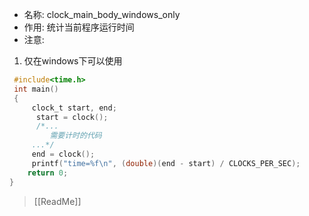 - 名称: clock_main_body_windows_only
- 作用: 统计当前程序运行时间
- 注意:
1. 仅在windows下可以使用

```c
 #include<time.h>
 int main()
 {       
	 clock_t start, end; 
      start = clock(); 
      /*...
         需要计时的代码
     ...*/
	 end = clock();
     printf("time=%f\n", (double)(end - start) / CLOCKS_PER_SEC);
	return 0;
}
```

>[[ReadMe]]